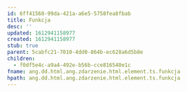 ```yaml
---
id: 6ff41560-99da-421a-a6e5-5758fea8fbab
title: Funkcja
desc: ''
updated: 1612941158977
created: 1612941158977
stub: true
parent: 5cabfc21-7010-4dd0-864b-ec628a6d5b8e
children:
  - f0df5e4c-a9a4-492e-b56b-cce816540e1c
fname: ang.dd.html.ang.zdarzenie.html.element.ts.funkcja
hpath: ang.dd.html.ang.zdarzenie.html.element.ts.funkcja
---
```



